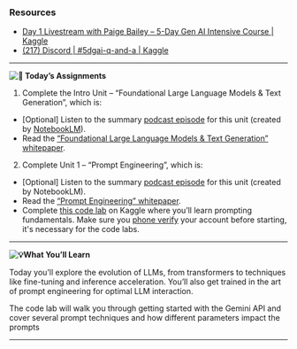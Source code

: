 ### Resources

* [Day 1 Livestream with Paige Bailey – 5-Day Gen AI Intensive Course | Kaggle](https://www.youtube.com/watch?v=kpRyiJUUFxY&list=PLqFaTIg4myu-b1PlxitQdY0UYIbys-2es&index=2)
* [(217) Discord | #5dgai-q-and-a | Kaggle](https://discord.com/channels/1101210829807956100/1303438695143178251)

---


**![🎒](https://fonts.gstatic.com/s/e/notoemoji/15.1/1f392/32.png) Today’s Assignments**

1. Complete the Intro Unit – “Foundational Large Language Models & Text Generation”, which is:

* [Optional] Listen to the summary [podcast episode](https://notifications.googleapis.com/email/redirect?t=AFG8qyW3IQUSJ4aZ00WZ99pcvpPhrZinGdg-Vrg03JjPwhOq7vm7DcZUVo5X3omYeQYLfnwroi1sM4Y-i3DhGjyi1VIMhG1A6auIKPRhfWvxq5e2vbol8-dW8D6aoOLTBAuLwMwNL3yMYS6l63F_kn0js0m3ussVkfUoaRt8t-BoB0oLP6eBGkNUjVGa0X08DDCA2hoWdXRsn1hWLT7IOEnZKfjeDv5nIXpy4rxhwdb7VO9wgHqHSfu056OY8FLJ1lg0aZv3&r=eJzLKCkpKLbS16_MLy0p1UtK1c8NdMlxjooq9q_MBwCWDwpF&s=ALHZ2r4jo7Q9IXrLM8UQAM7aVMSi) for this unit (created by [NotebookLM](https://notifications.googleapis.com/email/redirect?t=AFG8qyWAYhFrZ_G9QS8ZzPpFwrL5E9vQw2zQCm-yB9yzVCKHD2CtBCzKtbN6lhHZRMdD88j05AMmIQ8vLcnWMNfWqUAoOHpbLKmDEI7ie8noEgVrvfSc5zMS-RpDdayxLwWhIIJCckIblsJ58iwuoWM3ggyVTWyOhWBhCGEcQxmYDIzpZ5Ms3xCybupdcOsWMb6tGKCQTwx64qg32Lz51zzMNPSwXaz7b6xQM4e6Fnr3rH0ZUrgqX_qPQEzWDNLb6Q3S-t7K&r=eJzLKCkpKLbS18_LL0lNys_PzsnVS8_PT89J1UvOz9W3zy_KTM_MS8yJL0pNSy1KLbLNAKtXNXIDovLyciTFqkbGagU5mbaGABuTHe8&s=ALHZ2r4YoLwS9EQgpkZx3LTKqGzH)).
* Read the [“Foundational Large Language Models &amp; Text Generation” whitepaper](https://notifications.googleapis.com/email/redirect?t=AFG8qyXJwPUOd5W8MnTbaU7bmwY-Eh8-QfC1-CnfA2l8H84KBOtM6nbNLIfWVt21oKXTIAcNXLtIGgkdUvYmTfKVitsjPHyFlRF7ZkY7zWnMxUjReOGvFtCyOVGar1kHY7VTmrTACZ-IAzOCf-_TO_ON-LmdIQYyQMlbM9b6B9o6skKjrESlLJ4Ib--mAO1cgFX_0z0Xa2DucBgpcuK451cV9Pa8PwyjASGoXgxCVkZbf7A4VCbWjIHtL7XOPj9ZjhEJotqP&r=eJwdyVEOgCAIANATof_dhiWiC4EZjY7f1vt9I8Lvo9bMLBcyC5XTVs0xgxydNnR7tGFMUxQQWYDaIOgNYFLa_3yx_hrt&s=ALHZ2r6YuJ-KZt5ATL3VAK-kJTzv).

2. Complete Unit 1 – “Prompt Engineering”, which is:

* [Optional] Listen to the summary [podcast episode](https://notifications.googleapis.com/email/redirect?t=AFG8qyUW0QmuvhMzMPrPcsBjI7w7cGdB-VA3OJkt5aipoKefkGHDeVGycvfpXsw16o8wVUC7xpVMY3n7MZ7HuKqhpkz80smQTDy-p4wIvsgsqvL-m38iPGWSmTfhOrGEcuFT2fWxsrSOr2-XybzHczFPwL3PXfUZdrfigd4s--EiS_iN_oTfzHYkN9jxlAbo2AiXr9Espq_2HSPeN_jLi5FsDkFm0xQkcCufDUiHwZND4zH-idXU1dfLmABBq15gjeL06k3M&r=eJzLKCkpKLbS16_MLy0p1UtK1XeLz_Aycq00cfJLBgCTQwmk&s=ALHZ2r5H1n0xV9_4_fYe1Ap04Pb7) for this unit (created by NotebookLM).
* Read the [“Prompt Engineering” whitepaper](https://notifications.googleapis.com/email/redirect?t=AFG8qyXkrAOcW4VBTKPFlr1Zl5BbDeEF4Y0bFnpNhucLL-A16TF6qYJlHT8HuCq3VBSI8jj66TQV3_egd8FEActj3AIsadnz7HZ6ElGAbNq4dEnaJwSe7DP1ZT853NkMyHeRAPxBpPylTduQwMhngcqP95U4-Qq1RCdXBv2snhilgPruDahhxHg-nIqtSV6FwVvrnmbVm3EWqb8JvvPdIfKmek1WVUFi5swqPLtKQs-Z5AYl5F-8Y_9ChnKWV7XNKsMfNC50&r=eJwFwUEKwCAMBMAXae79jZQlBmtc0kC-78zM5P-IVFVfQ_VDf8-WmpbgIKIxzmY2uJoDYa4XDAUUJg&s=ALHZ2r7FDTM3Y0vF8ki2Gx_1cTg8).
* Complete [this code lab](https://notifications.googleapis.com/email/redirect?t=AFG8qyVjsumFWilqCc6CGLM4fwcMjngketvdNturjuXtqr0CSsId4NAtrCleJoHExtDmvWQGa6IG6B1IoX9HBL2U5wV3bjC3PpdSeuRGX632U6bnja8OG_Qrt2K1eZAvWFqYqEtZYqQ-57w6Oorg_8LAMOcJSN0B4cm4sydDdu1ckIA4sjlTlW05i8DtKKE4pqYngbD2xyH-yA95_dfgsHulN1YNrhWhP7YS8-qzZUP4UeX_Q_8hlRpvGnIFM5who_PxjhEI&r=eJwFwVEKwCAIANATlex3t5ESi3KKCbLb996IsPMCZGZdyLypNhVo2gkEfc0zyAk6_uUp5ioW8-MLJ5cUMw&s=ALHZ2r5tHey7Z5jDhxCJnJNKXWB1) on Kaggle where you’ll learn prompting fundamentals. Make sure you [phone verify](https://notifications.googleapis.com/email/redirect?t=AFG8qyUKjAsCBwBpqvGlaFhriR_UR3X18L7pcQTc5Y-P67gUsQbn8lEtx3cp0qSw-O7MKmepDKH_74nHyCteXnODWX6RUORpXkpg37_LnNPZytnMH60MctYKNbrjHsNReUdf7o___WA0eXxYFHE4qyyi6dO3IuBhi4cV1UAggb-eiYHF6tKOl4RNg9yQg4NHJtuZxo76BY_H4hWXUhbmxQ0Ff3fuhC-2i3TRRAjR4rkPtPcFsWGoYfx-GT9oUTHcS1XDnR2H&r=eJzLKCkpKLbS1y8vL9fLTkxPz0nVS87P1S9OLSnJzEsvBgC6DwvX&s=ALHZ2r4sz_BNTc3kBSashKv2yA_-) your account before starting, it's necessary for the code labs.


---



**![💡](https://fonts.gstatic.com/s/e/notoemoji/15.1/1f4a1/32.png)What You’ll Learn**

Today you’ll explore the evolution of LLMs, from transformers to techniques like fine-tuning and inference acceleration. You’ll also get trained in the art of prompt engineering for optimal LLM interaction.

The code lab will walk you through getting started with the Gemini API and cover several prompt techniques and how different parameters impact the prompts


---
